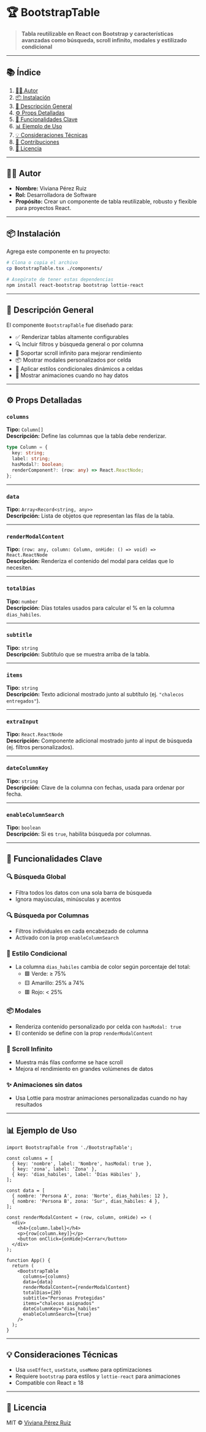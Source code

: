 
# 🏆 BootstrapTable

> **Tabla reutilizable en React con Bootstrap y características avanzadas como búsqueda, scroll infinito, modales y estilizado condicional**

---

## 📚 Índice

1. [👩‍💻 Autor](#-autor)  
2. [📦 Instalación](#-instalación)  
3. [🧩 Descripción General](#-descripción-general)  
4. [⚙️ Props Detalladas](#️-props-detalladas)  
5. [🧠 Funcionalidades Clave](#-funcionalidades-clave)  
6. [📊 Ejemplo de Uso](#-ejemplo-de-uso)  
7. [💡 Consideraciones Técnicas](#-consideraciones-técnicas)  
8. [🤝 Contribuciones](#-contribuciones)  
9. [📄 Licencia](#-licencia)

---

## 👩‍💻 Autor

- **Nombre:** Viviana Pérez Ruiz  
- **Rol:** Desarrolladora de Software  
- **Propósito:** Crear un componente de tabla reutilizable, robusto y flexible para proyectos React.

---

## 📦 Instalación

Agrega este componente en tu proyecto:

```bash
# Clona o copia el archivo
cp BootstrapTable.tsx ./components/

# Asegúrate de tener estas dependencias
npm install react-bootstrap bootstrap lottie-react
```

---

## 🧩 Descripción General

El componente `BootstrapTable` fue diseñado para:

- ✅ Renderizar tablas altamente configurables  
- 🔍 Incluir filtros y búsqueda general o por columna  
- 🔄 Soportar scroll infinito para mejorar rendimiento  
- 📦 Mostrar modales personalizados por celda  
- 🎨 Aplicar estilos condicionales dinámicos a celdas  
- 🚫 Mostrar animaciones cuando no hay datos  

---

## ⚙️ Props Detalladas

### `columns`

**Tipo:** `Column[]`  
**Descripción:** Define las columnas que la tabla debe renderizar.

```ts
type Column = {
  key: string;
  label: string;
  hasModal?: boolean;
  renderComponent?: (row: any) => React.ReactNode;
};
```

---

### `data`

**Tipo:** `Array<Record<string, any>>`  
**Descripción:** Lista de objetos que representan las filas de la tabla.  

---

### `renderModalContent`

**Tipo:** `(row: any, column: Column, onHide: () => void) => React.ReactNode`  
**Descripción:** Renderiza el contenido del modal para celdas que lo necesiten.

---

### `totalDias`

**Tipo:** `number`  
**Descripción:** Días totales usados para calcular el % en la columna `dias_habiles`.

---

### `subtitle`

**Tipo:** `string`  
**Descripción:** Subtítulo que se muestra arriba de la tabla.

---

### `items`

**Tipo:** `string`  
**Descripción:** Texto adicional mostrado junto al subtítulo (ej. `"chalecos entregados"`).

---

### `extraInput`

**Tipo:** `React.ReactNode`  
**Descripción:** Componente adicional mostrado junto al input de búsqueda (ej. filtros personalizados).

---

### `dateColumnKey`

**Tipo:** `string`  
**Descripción:** Clave de la columna con fechas, usada para ordenar por fecha.

---

### `enableColumnSearch`

**Tipo:** `boolean`  
**Descripción:** Si es `true`, habilita búsqueda por columnas.

---

## 🧠 Funcionalidades Clave

### 🔍 Búsqueda Global

- Filtra todos los datos con una sola barra de búsqueda  
- Ignora mayúsculas, minúsculas y acentos

### 🔍 Búsqueda por Columnas

- Filtros individuales en cada encabezado de columna  
- Activado con la prop `enableColumnSearch`

### 🎨 Estilo Condicional

- La columna `dias_habiles` cambia de color según porcentaje del total:
  - 🟩 Verde: ≥ 75%  
  - 🟨 Amarillo: 25% a 74%  
  - 🟥 Rojo: < 25%

### 📦 Modales

- Renderiza contenido personalizado por celda con `hasModal: true`  
- El contenido se define con la prop `renderModalContent`

### 🔄 Scroll Infinito

- Muestra más filas conforme se hace scroll  
- Mejora el rendimiento en grandes volúmenes de datos

### ✨ Animaciones sin datos

- Usa Lottie para mostrar animaciones personalizadas cuando no hay resultados

---

## 📊 Ejemplo de Uso

```tsx
import BootstrapTable from './BootstrapTable';

const columns = [
  { key: 'nombre', label: 'Nombre', hasModal: true },
  { key: 'zona', label: 'Zona' },
  { key: 'dias_habiles', label: 'Días Hábiles' },
];

const data = [
  { nombre: 'Persona A', zona: 'Norte', dias_habiles: 12 },
  { nombre: 'Persona B', zona: 'Sur', dias_habiles: 4 },
];

const renderModalContent = (row, column, onHide) => (
  <div>
    <h4>{column.label}</h4>
    <p>{row[column.key]}</p>
    <button onClick={onHide}>Cerrar</button>
  </div>
);

function App() {
  return (
    <BootstrapTable
      columns={columns}
      data={data}
      renderModalContent={renderModalContent}
      totalDias={20}
      subtitle="Personas Protegidas"
      items="chalecos asignados"
      dateColumnKey="dias_habiles"
      enableColumnSearch={true}
    />
  );
}
```

---

## 💡 Consideraciones Técnicas

- Usa `useEffect`, `useState`, `useMemo` para optimizaciones  
- Requiere `bootstrap` para estilos y `lottie-react` para animaciones  
- Compatible con React ≥ 18

---

## 📄 Licencia

MIT © [Viviana Pérez Ruiz](mailto:viviana.perez@unp.gov.co)



